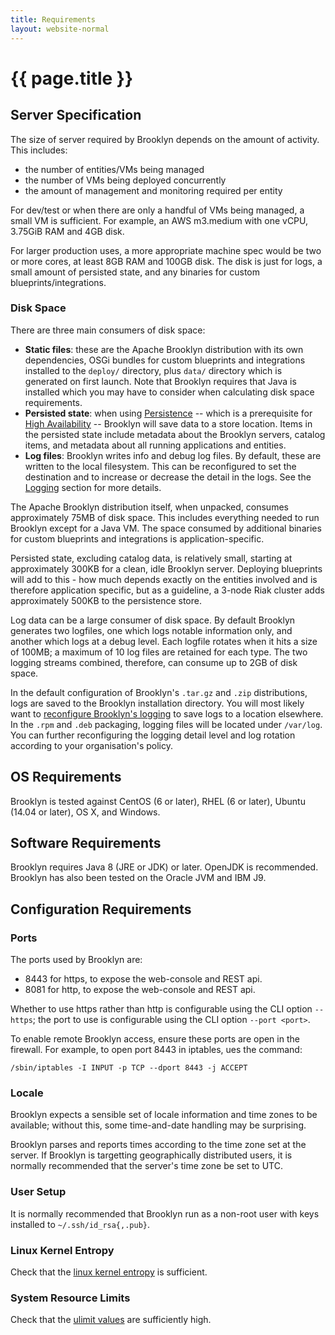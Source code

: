 ```yaml
---
title: Requirements
layout: website-normal
---
```

# {{ page.title }}

## Server Specification

The size of server required by Brooklyn depends on the amount of activity. This includes:

* the number of entities/VMs being managed
* the number of VMs being deployed concurrently
* the amount of management and monitoring required per entity

For dev/test or when there are only a handful of VMs being managed, a small VM is sufficient.
For example, an AWS m3.medium with one vCPU, 3.75GiB RAM and 4GB disk.

For larger production uses, a more appropriate machine spec would be two or more cores,
at least 8GB RAM and 100GB disk. The disk is just for logs, a small amount of persisted state, and
any binaries for custom blueprints/integrations.


### Disk Space

There are three main consumers of disk space:

* **Static files**: these are the Apache Brooklyn distribution with its own
  dependencies, OSGi bundles for custom blueprints and integrations installed to the `deploy/` directory,
  plus `data/` directory which is generated on first launch.
  Note that Brooklyn requires that Java is installed which
  you may have to consider when calculating disk space requirements.
* **Persisted state**: when using [Persistence](persistence/index.md) -- which
  is a prerequisite for [High Availability](high-availability/index.md) -- Brooklyn
  will save data to a store location. Items in the persisted state include
  metadata about the Brooklyn servers, catalog items, and metadata about all
  running applications and entities.
* **Log files**: Brooklyn writes info and debug log files. By default, these are
  written to the local filesystem. This can be reconfigured to set the
  destination and to increase or decrease the detail in the logs. See the
  [Logging](logging.md) section for more details.

The Apache Brooklyn distribution itself, when unpacked, consumes approximately
75MB of disk space. This includes everything needed to run Brooklyn except for a
Java VM. The space consumed by additional binaries for custom blueprints and
integrations is application-specific.

Persisted state, excluding catalog data, is relatively small, starting at
approximately 300KB for a clean, idle Brooklyn server. Deploying blueprints will
add to this - how much depends exactly on the entities involved and is therefore
application specific, but as a guideline, a 3-node Riak cluster adds
approximately 500KB to the persistence store.

Log data can be a large consumer of disk space. By default Brooklyn generates
two logfiles, one which logs notable information only, and another which logs at
a debug level. Each logfile rotates when it hits a size of 100MB; a maximum of
10 log files are retained for each type. The two logging streams combined,
therefore, can consume up to 2GB of disk space.

In the default configuration of Brooklyn's `.tar.gz` and `.zip` distributions,
logs are saved to the Brooklyn installation directory. You will most likely want
to [reconfigure Brooklyn's logging](logging.md) to save logs to a location
elsewhere. In the `.rpm` and `.deb` packaging, logging files will be located
under `/var/log`. You can further reconfiguring the logging detail level and log
rotation according to your organisation's policy.


## OS Requirements

Brooklyn is tested against CentOS (6 or later), RHEL (6 or later), Ubuntu (14.04 or later), OS X, and Windows.


## Software Requirements

Brooklyn requires Java 8 (JRE or JDK) or later.
OpenJDK is recommended. Brooklyn has also been tested on the Oracle JVM and IBM J9.


## Configuration Requirements

### Ports

The ports used by Brooklyn are:

* 8443 for https, to expose the web-console and REST api.
* 8081 for http, to expose the web-console and REST api.

Whether to use https rather than http is configurable using the CLI option `--https`; 
the port to use is configurable using the CLI option `--port <port>`.

To enable remote Brooklyn access, ensure these ports are open in the firewall.
For example, to open port 8443 in iptables, ues the command:

    /sbin/iptables -I INPUT -p TCP --dport 8443 -j ACCEPT


### Locale

Brooklyn expects a sensible set of locale information and time zones to be available;
without this, some time-and-date handling may be surprising.

Brooklyn parses and reports times according to the time zone set at the server.
If Brooklyn is targetting geographically distributed users, 
it is normally recommended that the server's time zone be set to UTC.


### User Setup

It is normally recommended that Brooklyn run as a non-root user with keys installed to `~/.ssh/id_rsa{,.pub}`. 


### Linux Kernel Entropy

Check that the [linux kernel entropy](troubleshooting/increase-entropy.md) is sufficient.


### System Resource Limits

Check that the [ulimit values](troubleshooting/increase-system-resource-limits.md) are sufficiently high.
